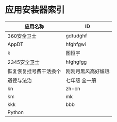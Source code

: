# 应用安装器索引
| 应用名称 | ID |
| --- | --- |
| 360安全卫士 | gdtudghf |
| AppDT | hfghfgwi |
| k | 图恒宇 |
| 2345安全卫士 | hfghgfgg |
| 恢复恢复挂号费干活换个 | 刚刚月黑风高好尴尬 |
| 道德与法治 | 七年级 全一册 |
| kn | zh-cn |
| km | mk |
| kkk | bbb |
| Python |  |
